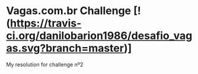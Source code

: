 # Vagas.com.br Challenge [!(https://travis-ci.org/danilobarion1986/desafio_vagas.svg?branch=master)]

My resolution for challenge nº2
